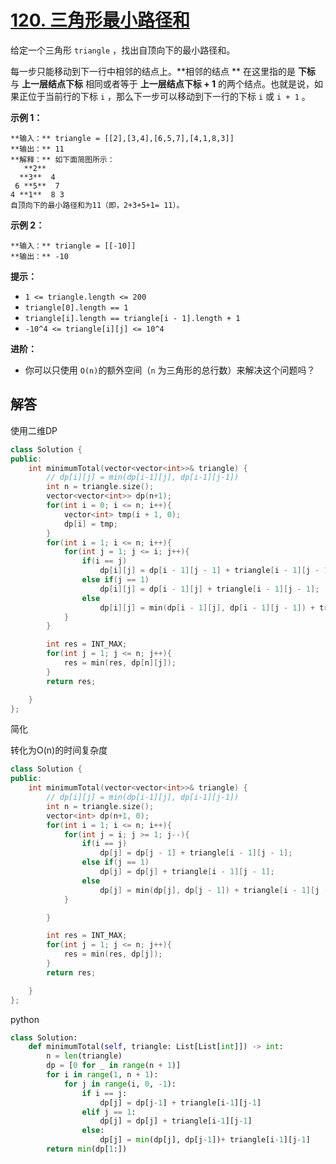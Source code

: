 # [120. 三角形最小路径和](https://leetcode.cn/problems/triangle/description/?envType=daily-question&envId=2025-09-25)

给定一个三角形 `triangle` ，找出自顶向下的最小路径和。

每一步只能移动到下一行中相邻的结点上。**相邻的结点 ** 在这里指的是 **下标**  与 **上一层结点下标**  相同或者等于 **上一层结点下标 + 1**  的两个结点。也就是说，如果正位于当前行的下标 `i` ，那么下一步可以移动到下一行的下标 `i` 或 `i + 1` 。

**示例 1：** 

```
**输入：** triangle = [[2],[3,4],[6,5,7],[4,1,8,3]]
**输出：** 11
**解释：** 如下面简图所示：
   **2** 
  **3**  4
 6 **5**  7
4 **1**  8 3
自顶向下的最小路径和为11（即，2+3+5+1= 11）。
```

**示例 2：** 

```
**输入：** triangle = [[-10]]
**输出：** -10
```

**提示：** 

- `1 <= triangle.length <= 200`
- `triangle[0].length == 1`
- `triangle[i].length == triangle[i - 1].length + 1`
- `-10^4 <= triangle[i][j] <= 10^4`

**进阶：** 

- 你可以只使用 `O(n)`的额外空间（`n` 为三角形的总行数）来解决这个问题吗？

## 解答

使用二维DP

```c++
class Solution {
public:
    int minimumTotal(vector<vector<int>>& triangle) {
        // dp[i][j] = min(dp[i-1][j], dp[i-1][j-1])
        int n = triangle.size();
        vector<vector<int>> dp(n+1);
        for(int i = 0; i <= n; i++){
            vector<int> tmp(i + 1, 0);
            dp[i] = tmp;
        }
        for(int i = 1; i <= n; i++){
            for(int j = 1; j <= i; j++){
                if(i == j)
                    dp[i][j] = dp[i - 1][j - 1] + triangle[i - 1][j - 1];
                else if(j == 1)
                    dp[i][j] = dp[i - 1][j] + triangle[i - 1][j - 1];
                else 
                    dp[i][j] = min(dp[i - 1][j], dp[i - 1][j - 1]) + triangle[i - 1][j - 1];
            }
        }

        int res = INT_MAX;
        for(int j = 1; j <= n; j++){
            res = min(res, dp[n][j]);
        }
        return res;

    }
};
```

简化

转化为O(n)的时间复杂度

```c++
class Solution {
public:
    int minimumTotal(vector<vector<int>>& triangle) {
        // dp[i][j] = min(dp[i-1][j], dp[i-1][j-1])
        int n = triangle.size();
        vector<int> dp(n+1, 0);
        for(int i = 1; i <= n; i++){
            for(int j = i; j >= 1; j--){
                if(i == j)
                    dp[j] = dp[j - 1] + triangle[i - 1][j - 1];
                else if(j == 1)
                    dp[j] = dp[j] + triangle[i - 1][j - 1];
                else 
                    dp[j] = min(dp[j], dp[j - 1]) + triangle[i - 1][j - 1];
            }

        }

        int res = INT_MAX;
        for(int j = 1; j <= n; j++){
            res = min(res, dp[j]);
        }
        return res;

    }
};
```

python

```python
class Solution:
    def minimumTotal(self, triangle: List[List[int]]) -> int:
        n = len(triangle)
        dp = [0 for _ in range(n + 1)]
        for i in range(1, n + 1):
            for j in range(i, 0, -1):
                if i == j:
                    dp[j] = dp[j-1] + triangle[i-1][j-1]
                elif j == 1:
                    dp[j] = dp[j] + triangle[i-1][j-1]
                else:
                    dp[j] = min(dp[j], dp[j-1])+ triangle[i-1][j-1]
        return min(dp[1:])

```


